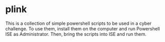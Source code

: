 # plink
This is a collection of simple powershell scripts to be used in a cyber challenge.
To use them, install them on the computer and run Powershell ISE as Administrator.
Then, bring the scripts into ISE and run them.

